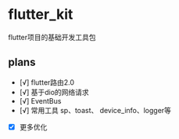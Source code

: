 # flutter_kit

flutter项目的基础开发工具包

## plans

- [√] flutter路由2.0
- [√] 基于dio的网络请求
- [√] EventBus
- [√] 常用工具 sp、toast、 device_info、logger等
- [x] 更多优化